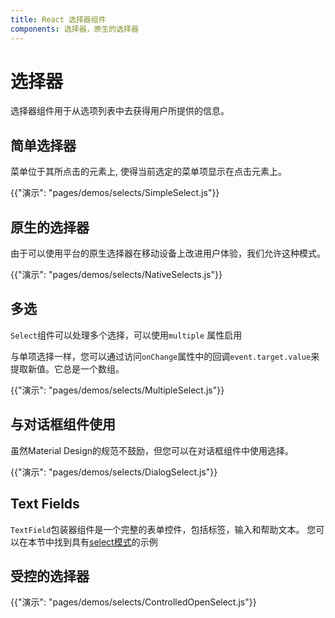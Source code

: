 ```yaml
---
title: React 选择器组件
components: 选择器，原生的选择器
---
```

# 选择器

<p class="description">选择器组件用于从选项列表中去获得用户所提供的信息。</p>

## 简单选择器

菜单位于其所点击的元素上, 使得当前选定的菜单项显示在点击元素上。

{{"演示": "pages/demos/selects/SimpleSelect.js"}}

## 原生的选择器

由于可以使用平台的原生选择器在移动设备上改进用户体验，我们允许这种模式。

{{"演示": "pages/demos/selects/NativeSelects.js"}}

## 多选

`Select`组件可以处理多个选择，可以使用`multiple` 属性启用

与单项选择一样，您可以通过访问` onChange `属性中的回调` event.target.value `来提取新值。它总是一个数组。

{{"演示": "pages/demos/selects/MultipleSelect.js"}}

## 与对话框组件使用

虽然Material Design的规范不鼓励，但您可以在对话框组件中使用选择。

{{"演示": "pages/demos/selects/DialogSelect.js"}}

## Text Fields

` TextField `包装器组件是一个完整的表单控件，包括标签，输入和帮助文本。 您可以在本节中找到具有[select模式](/demos/text-fields/#textfield)的示例

## 受控的选择器

{{"演示": "pages/demos/selects/ControlledOpenSelect.js"}}